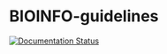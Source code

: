 # BIOINFO-guidelines

[![Documentation Status](https://readthedocs.org/projects/bioinfo-guidelines/badge/?version=latest)](https://bioinfo-guidelines.readthedocs.io/en/latest/?badge=latest)
